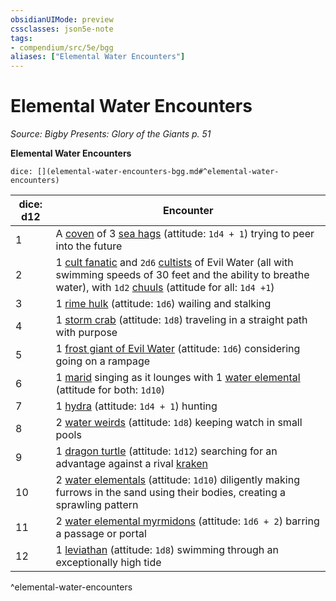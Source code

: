 ```yaml
---
obsidianUIMode: preview
cssclasses: json5e-note
tags:
- compendium/src/5e/bgg
aliases: ["Elemental Water Encounters"]
---
```

# Elemental Water Encounters
*Source: Bigby Presents: Glory of the Giants p. 51* 

**Elemental Water Encounters**

`dice: [](elemental-water-encounters-bgg.md#^elemental-water-encounters)`

| dice: d12 | Encounter |
|-----------|-----------|
| 1 | A [coven](5E2014官方资源/bestiary/fey/sea-hag.md) of 3 [sea hags](5E2014官方资源/bestiary/fey/sea-hag.md) (attitude: `1d4 + 1`) trying to peer into the future |
| 2 | 1 [cult fanatic](5E2014官方资源/bestiary/humanoid/cult-fanatic.md) and `2d6` [cultists](5E2014官方资源/bestiary/humanoid/cultist.md) of Evil Water (all with swimming speeds of 30 feet and the ability to breathe water), with `1d2` [chuuls](5E2014官方资源/bestiary/aberration/chuul.md) (attitude for all: `1d4 +1`) |
| 3 | 1 [rime hulk](5E2014官方资源/bestiary/elemental/rime-hulk-bgg.md) (attitude: `1d6`) wailing and stalking |
| 4 | 1 [storm crab](5E2014官方资源/bestiary/monstrosity/storm-crab-bgg.md) (attitude: `1d8`) traveling in a straight path with purpose |
| 5 | 1 [frost giant of Evil Water](5E2014官方资源/bestiary/giant/frost-giant-of-evil-water-bgg.md) (attitude: `1d6`) considering going on a rampage |
| 6 | 1 [marid](5E2014官方资源/bestiary/elemental/marid.md) singing as it lounges with 1 [water elemental](5E2014官方资源/bestiary/elemental/water-elemental.md) (attitude for both: `1d10`) |
| 7 | 1 [hydra](5E2014官方资源/bestiary/monstrosity/hydra.md) (attitude: `1d4 + 1`) hunting |
| 8 | 2 [water weirds](5E2014官方资源/bestiary/elemental/water-weird.md) (attitude: `1d8`) keeping watch in small pools |
| 9 | 1 [dragon turtle](5E2014官方资源/bestiary/dragon/dragon-turtle.md) (attitude: `1d12`) searching for an advantage against a rival [kraken](5E2014官方资源/bestiary/monstrosity/kraken.md) |
| 10 | 2 [water elementals](5E2014官方资源/bestiary/elemental/water-elemental.md) (attitude: `1d10`) diligently making furrows in the sand using their bodies, creating a sprawling pattern |
| 11 | 2 [water elemental myrmidons](5E2014官方资源/bestiary/elemental/water-elemental-myrmidon-mpmm.md) (attitude: `1d6 + 2`) barring a passage or portal |
| 12 | 1 [leviathan](5E2014官方资源/bestiary/elemental/leviathan-mpmm.md) (attitude: `1d8`) swimming through an exceptionally high tide |
^elemental-water-encounters
